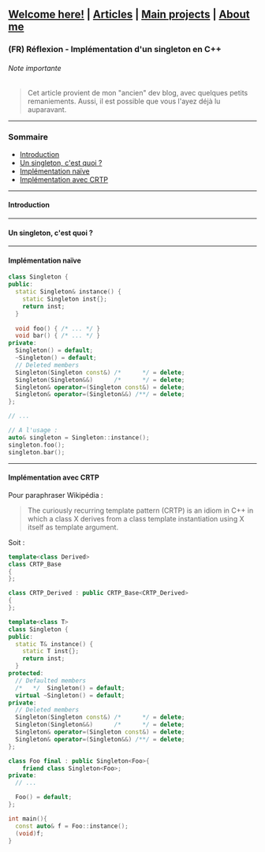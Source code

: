 ## [Welcome here!](https://vpenando.github.io) | [Articles](https://vpenando.github.io/articles.html) | [Main projects](https://vpenando.github.io/projects.html) | [About me](https://vpenando.github.io/about.html)

### (FR) Réflexion - Implémentation d'un singleton en C++

###### Note importante
> Cet article provient de mon "ancien" dev blog, avec quelques petits remaniements. Aussi, il est possible que vous l'ayez déjà lu auparavant.

---

### Sommaire
* [Introduction](#introduction)
* [Un singleton, c'est quoi ?](#singleton)
* [Implémentation naïve](#implementation_naive)
* [Implémentation avec CRTP](#implementation_crtp)

---

#### <a name="singleton">Introduction</a>

---

#### <a name="singleton">Un singleton, c'est quoi ?</a>

---

#### <a name="implementation_naive">Implémentation naïve</a>

```cpp
class Singleton {
public:
  static Singleton& instance() {
    static Singleton inst{};
    return inst;
  }
  
  void foo() { /* ... */ }
  void bar() { /* ... */ }
private:
  Singleton() = default;
  ~Singleton() = default;
  // Deleted members
  Singleton(Singleton const&) /*      */ = delete;
  Singleton(Singleton&&)      /*      */ = delete;
  Singleton& operator=(Singleton const&) = delete;
  Singleton& operator=(Singleton&&) /**/ = delete;
};

// ...

// A l'usage :
auto& singleton = Singleton::instance();
singleton.foo();
singleton.bar();
```

---

#### <a name="implementation_crtp">Implémentation avec CRTP</a>

Pour paraphraser Wikipédia :
> The curiously recurring template pattern (CRTP) is an idiom in C++ in which a class X derives from a class template instantiation using X itself as template argument.

Soit :
```cpp
template<class Derived>
class CRTP_Base
{
};

class CRTP_Derived : public CRTP_Base<CRTP_Derived>
{
};
```

```cpp
template<class T>
class Singleton {
public:
  static T& instance() {
    static T inst{};
    return inst;
  }
protected:
  // Defaulted members
  /*   */  Singleton() = default;
  virtual ~Singleton() = default;
private:
  // Deleted members
  Singleton(Singleton const&) /*      */ = delete;
  Singleton(Singleton&&)      /*      */ = delete;
  Singleton& operator=(Singleton const&) = delete;
  Singleton& operator=(Singleton&&) /**/ = delete;
};

class Foo final : public Singleton<Foo>{
    friend class Singleton<Foo>;
private:
  // ...

  Foo() = default;
};

int main(){
  const auto& f = Foo::instance();
  (void)f;
}
```
